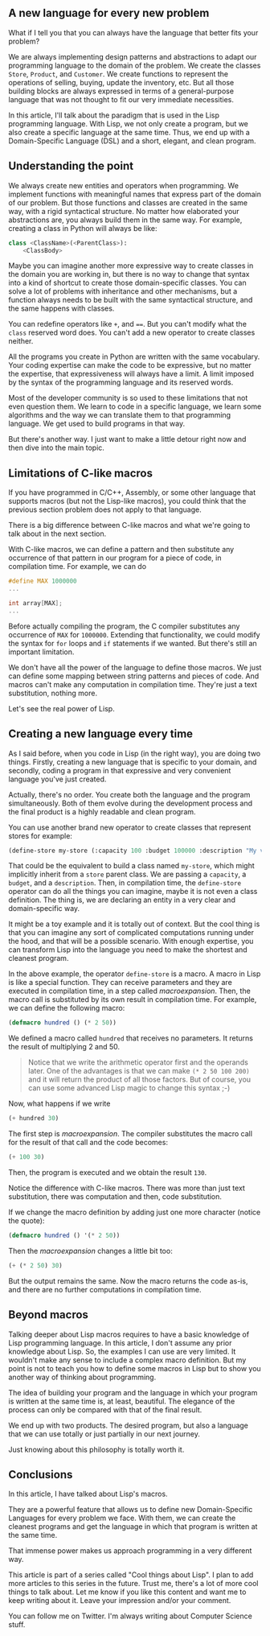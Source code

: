 ## A new language for every new problem

What if I tell you that you can always have the language that better fits your problem?

We are always implementing design patterns and abstractions to adapt our programming language to the domain of the problem. We create the classes ```Store```, ```Product```, and ```Customer```. We create functions to represent the operations of selling, buying, update the inventory, etc. But all those building blocks are always expressed in terms of a general-purpose language that was not thought to fit our very immediate necessities.

In this article, I'll talk about the paradigm that is used in the Lisp programming language. With Lisp, we not only create a program, but we also create a specific language at the same time. Thus, we end up with a Domain-Specific Language (DSL) and a short, elegant, and clean program.

## Understanding the point

We always create new entities and operators when programming. We implement functions with meaningful names that express part of the domain of our problem. But those functions and classes are created in the same way, with a rigid syntactical structure. No matter how elaborated your abstractions are, you always build them in the same way. For example, creating a class in Python will always be like:

```python
class <ClassName>(<ParentClass>):
    <ClassBody>
 ```

Maybe you can imagine another more expressive way to create classes in the domain you are working in, but there is no way to change that syntax into a kind of shortcut to create those domain-specific classes. You can solve a lot of problems with inheritance and other mechanisms,  but a function always needs to be built with the same syntactical structure, and the same happens with classes.

You can redefine operators like ```+```, and ```==```. But you can't modify what the ```class``` reserved word does. You can't add a new operator to create classes neither.

All the programs you create in Python are written with the same vocabulary. Your coding expertise can make the code to be expressive, but no matter the expertise, that expressiveness will always have a limit. A limit imposed by the syntax of the programming language and its reserved words.

Most of the developer community is so used to these limitations that not even question them. We learn to code in a specific language, we learn some algorithms and the way we can translate them to that programming language. We get used to build programs in that way.

But there's another way. I just want to make a little detour right now and then dive into the main topic.

## Limitations of C-like macros

If you have programmed in C/C++, Assembly, or some other language that supports macros (but not the Lisp-like macros), you could think that the previous section problem does not apply to that language.

There is a big difference between C-like macros and what we're going to talk about in the next section.

With C-like macros, we can define a pattern and then substitute any occurrence of that pattern in our program for a piece of code, in compilation time. For example, we can do

```c
#define MAX 1000000
...

int array[MAX];
...
```

Before actually compiling the program, the C compiler substitutes any occurrence of ```MAX``` for ```1000000```. Extending that functionality, we could modify the syntax for ```for``` loops and ```if``` statements if we wanted. But there's still an important limitation.

We don't have all the power of the language to define those macros. We just can define some mapping between string patterns and pieces of code. And macros can't make any computation in compilation time. They're just a text substitution, nothing more.

Let's see the real power of Lisp.

## Creating a new language every time

As I said before, when you code in Lisp (in the right way), you are doing two things. Firstly, creating a new language that is specific to your domain, and secondly, coding a program in that expressive and very convenient language you've just created.

Actually, there's no order. You create both the language and the program simultaneously. Both of them evolve during the development process and the final product is a highly readable and clean program.

You can use another brand new operator to create classes that represent stores for example:

```lisp
(define-store my-store (:capacity 100 :budget 100000 :description "My very first store template"))
```

That could be the equivalent to build a class named ```my-store```, which might implicitly inherit from a ```store``` parent class. We are passing a ```capacity```, a ```budget```, and a ```description```.  Then, in compilation time, the ```define-store``` operator can do all the things you can imagine, maybe it is not even a class definition. The thing is, we are declaring an entity in a very clear and domain-specific way.

It might be a toy example and it is totally out of context. But the cool thing is that you can imagine any sort of complicated computations running under the hood, and that will be a possible scenario. With enough expertise, you can transform Lisp into the language you need to make the shortest and cleanest program.

In the above example, the operator ```define-store``` is a macro. A macro in Lisp is like a special function. They can receive parameters and they are executed in compilation time, in a step called _macroexpansion_. Then, the macro call is substituted by its own result in compilation time. For example, we can define the following macro:

```lisp
(defmacro hundred () (* 2 50))
```

We defined a macro called ```hundred``` that receives no parameters. It returns the result of multiplying 2 and 50.

> Notice that we write the arithmetic operator first and the operands later. One of the advantages is that we can make ```(* 2 50 100 200)``` and it will return the product of all those factors. But of course, you can use some advanced Lisp magic to change this syntax ;-)

Now, what happens if we write

```lisp
(+ hundred 30)
```

The first step is _macroexpansion_. The compiler substitutes the macro call for the result of that call and the code becomes:

```lisp
(+ 100 30)
```

Then, the program is executed and we obtain the result ```130```.

Notice the difference with C-like macros. There was more than just text substitution, there was computation and then, code substitution.

If we change the macro definition by adding just one more character (notice the quote):

```lisp
(defmacro hundred () '(* 2 50))
```

Then the _macroexpansion_ changes a little bit too:

```lisp
(+ (* 2 50) 30)
```

But the output remains the same. Now the macro returns the code as-is, and there are no further computations in compilation time.

## Beyond macros

Talking deeper about Lisp macros requires to have a basic knowledge of Lisp programming language. In this article, I don't assume any prior knowledge about Lisp. So, the examples I can use are very limited. It wouldn't make any sense to include a complex macro definition. But my point is not to teach you how to define some macros in Lisp but to show you another way of thinking about programming.

The idea of building your program and the language in which your program is written at the same time is, at least, beautiful. The elegance of the process can only be compared with that of the final result.

We end up with two products. The desired program, but also a language that we can use totally or just partially in our next journey.

Just knowing about this philosophy is totally worth it.

## Conclusions

In this article, I have talked about Lisp's macros.

They are a powerful feature that allows us to define new Domain-Specific Languages for every problem we face. With them, we can create the cleanest programs and get the language in which that program is written at the same time.

That immense power makes us approach programming in a very different way.

This article is part of a series called "Cool things about Lisp". I plan to add more articles to this series in the future. Trust me, there's a lot of more cool things to talk about. Let me know if you like this content and want me to keep writing about it. Leave your impression and/or your comment.

You can follow me on Twitter. I'm always writing about Computer Science stuff.  